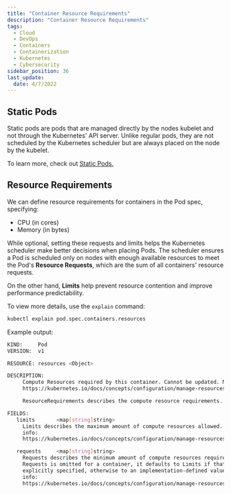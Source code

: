 ```yaml
---
title: "Container Resource Requirements"
description: "Container Resource Requirements"
tags:
  - Cloud
  - DevOps
  - Containers
  - Containerization
  - Kubernetes
  - Cybersecurity
sidebar_position: 36
last_update:
  date: 4/7/2022
---
```




## Static Pods 

Static pods are pods that are managed directly by the nodes kubelet and not through the Kubernetes' API server. Unlike regular pods, they are not scheduled by the Kubernetes scheduler but are always placed on the node by the kubelet.

To learn more, check out [Static Pods.](/docs/015-Containerization/020-Kubernetes/029-Static-Pods.md)

## Resource Requirements

We can define resource requirements for containers in the Pod spec, specifying:

- CPU (in cores)
- Memory (in bytes)

While optional, setting these requests and limits helps the Kubernetes scheduler make better decisions when placing Pods. The scheduler ensures a Pod is scheduled only on nodes with enough available resources to meet the Pod's **Resource Requests**, which are the sum of all containers' resource requests.

On the other hand, **Limits** help prevent resource contention and improve performance predictability.

To view more details, use the `explain` command:
```bash
kubectl explain pod.spec.containers.resources
```      

Example output: 

```bash      
KIND:     Pod
VERSION:  v1

RESOURCE: resources <Object>

DESCRIPTION:
     Compute Resources required by this container. Cannot be updated. More info:
     https://kubernetes.io/docs/concepts/configuration/manage-resources-containers/

     ResourceRequirements describes the compute resource requirements.

FIELDS:
   limits       <map[string]string>
     Limits describes the maximum amount of compute resources allowed. More
     info:
     https://kubernetes.io/docs/concepts/configuration/manage-resources-containers/

   requests     <map[string]string>
     Requests describes the minimum amount of compute resources required. If
     Requests is omitted for a container, it defaults to Limits if that is
     explicitly specified, otherwise to an implementation-defined value. More
     info:
     https://kubernetes.io/docs/concepts/configuration/manage-resources-containers/
 
```




 

 
